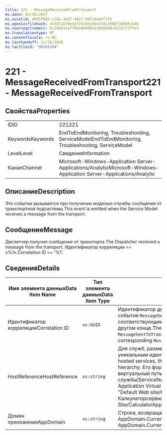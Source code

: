 ```yaml
---
title: 221 - MessageReceivedFromTransport
ms.date: 03/30/2017
ms.assetid: 4995f0d5-c182-4d97-981f-6951da6df1fb
ms.openlocfilehash: 47e871b70e3ef2419543b4710c2988736665cb46
ms.sourcegitcommit: bc293b14af795e0e999e3304dd40c0222cf2ffe4
ms.translationtype: MT
ms.contentlocale: ru-RU
ms.lasthandoff: 11/26/2020
ms.locfileid: "96263104"
---
```

# <a name="221---messagereceivedfromtransport"></a><span data-ttu-id="67b4a-102">221 - MessageReceivedFromTransport</span><span class="sxs-lookup"><span data-stu-id="67b4a-102">221 - MessageReceivedFromTransport</span></span>

## <a name="properties"></a><span data-ttu-id="67b4a-103">Свойства</span><span class="sxs-lookup"><span data-stu-id="67b4a-103">Properties</span></span>  
  
|||  
|-|-|  
|<span data-ttu-id="67b4a-104">ID</span><span class="sxs-lookup"><span data-stu-id="67b4a-104">ID</span></span>|<span data-ttu-id="67b4a-105">221</span><span class="sxs-lookup"><span data-stu-id="67b4a-105">221</span></span>|  
|<span data-ttu-id="67b4a-106">Keywords</span><span class="sxs-lookup"><span data-stu-id="67b4a-106">Keywords</span></span>|<span data-ttu-id="67b4a-107">EndToEndMonitoring, Troubleshooting, ServiceModel</span><span class="sxs-lookup"><span data-stu-id="67b4a-107">EndToEndMonitoring, Troubleshooting, ServiceModel</span></span>|  
|<span data-ttu-id="67b4a-108">Level</span><span class="sxs-lookup"><span data-stu-id="67b4a-108">Level</span></span>|<span data-ttu-id="67b4a-109">Сведения</span><span class="sxs-lookup"><span data-stu-id="67b4a-109">Information</span></span>|  
|<span data-ttu-id="67b4a-110">Канал</span><span class="sxs-lookup"><span data-stu-id="67b4a-110">Channel</span></span>|<span data-ttu-id="67b4a-111">Microsoft-Windows-Application Server-Applications/Analytic</span><span class="sxs-lookup"><span data-stu-id="67b4a-111">Microsoft-Windows-Application Server-Applications/Analytic</span></span>|  
  
## <a name="description"></a><span data-ttu-id="67b4a-112">Описание</span><span class="sxs-lookup"><span data-stu-id="67b4a-112">Description</span></span>  

 <span data-ttu-id="67b4a-113">Это событие вызывается при получении моделью службы сообщения от транспортной подсистемы.</span><span class="sxs-lookup"><span data-stu-id="67b4a-113">This event is emitted when the Service Model receives a message from the transport.</span></span>  
  
## <a name="message"></a><span data-ttu-id="67b4a-114">Сообщение</span><span class="sxs-lookup"><span data-stu-id="67b4a-114">Message</span></span>  

 <span data-ttu-id="67b4a-115">Диспетчер получил сообщение от транспорта.</span><span class="sxs-lookup"><span data-stu-id="67b4a-115">The Dispatcher received a message from the transport.</span></span> <span data-ttu-id="67b4a-116">Идентификатор корреляции == «%1».</span><span class="sxs-lookup"><span data-stu-id="67b4a-116">Correlation ID == '%1'.</span></span>  
  
## <a name="details"></a><span data-ttu-id="67b4a-117">Сведения</span><span class="sxs-lookup"><span data-stu-id="67b4a-117">Details</span></span>  
  
|<span data-ttu-id="67b4a-118">Имя элемента данных</span><span class="sxs-lookup"><span data-stu-id="67b4a-118">Data Item Name</span></span>|<span data-ttu-id="67b4a-119">Тип элемента данных</span><span class="sxs-lookup"><span data-stu-id="67b4a-119">Data Item Type</span></span>|<span data-ttu-id="67b4a-120">Описание</span><span class="sxs-lookup"><span data-stu-id="67b4a-120">Description</span></span>|  
|--------------------|--------------------|-----------------|  
|<span data-ttu-id="67b4a-121">Идентификатор корреляции</span><span class="sxs-lookup"><span data-stu-id="67b4a-121">Correlation ID</span></span>|`xs:GUID`|<span data-ttu-id="67b4a-122">Идентификатор действия, используемый для корреляции события `MessageSentToTransport` из службы или клиента с соответствующим транспортом `MessageReceivedFromTransport` на другом конце.</span><span class="sxs-lookup"><span data-stu-id="67b4a-122">The activity ID used to correlate a `MessageSentToTransport` event from a service or client to its corresponding `MessageReceivedFromTransport` on the other end.</span></span>|  
|<span data-ttu-id="67b4a-123">HostReference</span><span class="sxs-lookup"><span data-stu-id="67b4a-123">HostReference</span></span>|`xs:string`|<span data-ttu-id="67b4a-124">Для служб, размещенных на веб-узле, это поле является уникальным идентификатором службы в веб-иерархии.</span><span class="sxs-lookup"><span data-stu-id="67b4a-124">For Web-hosted services, this field uniquely identifies the service in the Web hierarchy.</span></span> <span data-ttu-id="67b4a-125">Его формат определяется как "имя веб-сайта виртуальный путь к приложению&#124;виртуальный путь службы&#124;ServiceName".</span><span class="sxs-lookup"><span data-stu-id="67b4a-125">Its format is defined as 'Web Site Name Application Virtual Path&#124;Service Virtual Path&#124;ServiceName'.</span></span> <span data-ttu-id="67b4a-126">Пример: "Default Web site/Калкулатораппликатион&#124;/Калкулаторсервице.СВК&#124;CalculatorService".</span><span class="sxs-lookup"><span data-stu-id="67b4a-126">Example: 'Default Web Site/CalculatorApplication&#124;/CalculatorService.svc&#124;CalculatorService'.</span></span>|  
|<span data-ttu-id="67b4a-127">Домен приложения</span><span class="sxs-lookup"><span data-stu-id="67b4a-127">AppDomain</span></span>|`xs:string`|<span data-ttu-id="67b4a-128">Строка, возвращаемая AppDomain.CurrentDomain.FriendlyName.</span><span class="sxs-lookup"><span data-stu-id="67b4a-128">The string returned by AppDomain.CurrentDomain.FriendlyName.</span></span>|
